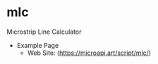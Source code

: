 # mlc
Microstrip Line Calculator

- Example Page
    - Web Site: (https://microapi.art/script/mlc/)
